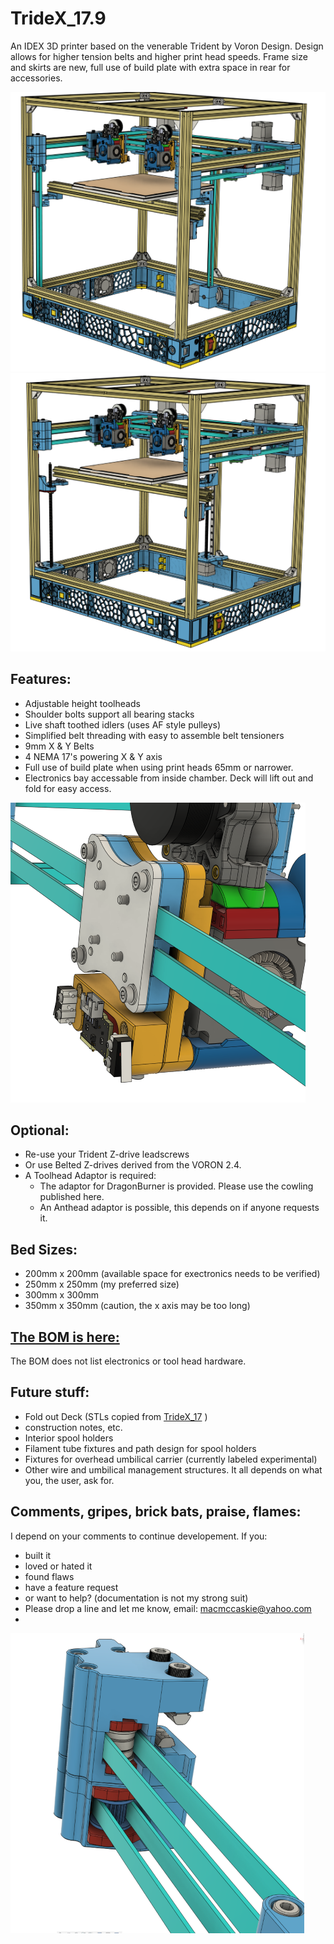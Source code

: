 # TrideX_17.9
An IDEX 3D printer based on the venerable Trident by Voron Design.  Design allows for higher tension belts and higher print head speeds. Frame size and skirts are new, full use of build plate with extra space in rear for accessories.

![image](Images/Belted_Z(Small).png "Belted Z")
![image](Images/leadscrew_Z%20(Small).png "Leadscrew Z")
## Features:
- Adjustable height toolheads
- Shoulder bolts support all bearing stacks
- Live shaft toothed idlers (uses AF style pulleys)
- Simplified belt threading with easy to assemble belt tensioners
- 9mm X & Y Belts
- 4 NEMA 17's powering X & Y axis
- Full use of build plate when using print heads 65mm or narrower.
- Electronics bay accessable from inside chamber.  Deck will lift out and fold for easy access.

![image](Images/belt_clamp,_adaptor_and_dragon_burner(Small).png "belt_clamp,_adaptor_and_dragon_burner")

## Optional:
- Re-use your Trident Z-drive leadscrews
- Or use Belted Z-drives derived from the VORON 2.4.
- A Toolhead Adaptor is required:
  - The adaptor for DragonBurner is provided.  Please use the cowling published here.
  - An Anthead adaptor is possible, this depends on if anyone requests it.
  
## Bed Sizes:
- 200mm x 200mm (available space for exectronics needs to be verified)
- 250mm x 250mm (my preferred size)
- 300mm x 300mm
- 350mm x 350mm  (caution, the x axis may be too long)

## [The BOM is here:]( https://docs.google.com/spreadsheets/d/e/2PACX-1vTi7BXCdwXABu654JJwkuEAczqV8oCrgSzs1avbypUe_aI0Z33wDMpEZaGW98XtweH8u0fsfI44mL3v/pubhtml )
The BOM does not list electronics or tool head hardware.

## Future stuff:
- Fold out Deck (STLs copied from [TrideX_17]( https://github.com/YesterdaysCoffee/TrideX_17/tree/main/STLs/Deck%20%26%20Wire ) )
- construction notes, etc.
- Interior spool holders
- Filament tube fixtures and path design for spool holders
- Fixtures for overhead umbilical carrier (currently labeled experimental)
- Other wire and umbilical management structures.
It all depends on what you, the user, ask for.

## Comments, gripes, brick bats, praise, flames:
I depend on your comments to continue developement.  If you: 
- built it
- loved or hated it
- found flaws
- have a feature request
- or want to help? (documentation is not my strong suit)
- Please drop a line and let me know, email: macmccaskie@yahoo.com
- 
![image](Images/XY_ideler_and_belt_tensioners(Small).png "XY_ideler_and_belt_tensioners")
